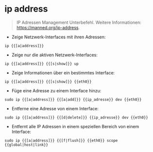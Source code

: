 # ip address

> IP Adressen Management Unterbefehl.
> Weitere Informationen: <https://manned.org/ip-address>.

- Zeige Netzwerk-Interfaces mit ihren Adressen:

`ip {{[a|address]}}`

- Zeige nur die aktiven Netzwerk-Interfaces:

`ip {{[a|address]}} {{[s|show]}} up`

- Zeige Informationen über ein bestimmtes Interface:

`ip {{[a|address]}} {{[s|show]}} {{eth0}}`

- Füge eine Adresse zu einem Interface hinzu:

`sudo ip {{[a|address]}} {{[a|add]}} {{ip_adresse}} dev {{eth0}}`

- Entferne eine Adresse von einem Interface:

`sudo ip {{[a|address]}} {{[d|delete]}} {{ip_adresse}} dev {{eth0}}`

- Entfernt alle IP Adressen in einem speziellen Bereich von einem Interface:

`sudo ip {{[a|address]}} {{[f|flush]}} {{eth0}} scope {{global|host|link}}`
